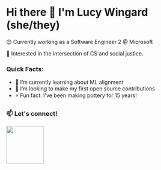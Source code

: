 # Hi there 👋 I'm Lucy Wingard (she/they)

😊 Currently working as a Software Engineer 2 @ Microsoft

💜 Interested in the intersection of CS and social justice.

### Quick Facts:
- 🤔 I’m currently learning about ML alignment
- 👯 I’m looking to make my first open source contributions
- ⚡ Fun fact: I've been making pottery for 15 years!

### 📫 Let's connect!

<a href="https://www.linkedin.com/in/lucy-wingard/">
  <img src="https://i.pinimg.com/originals/f2/ea/ee/f2eaee556138ea664bcb65256f6746c2.jpg" width="100px" height="100px"/>
<a />



